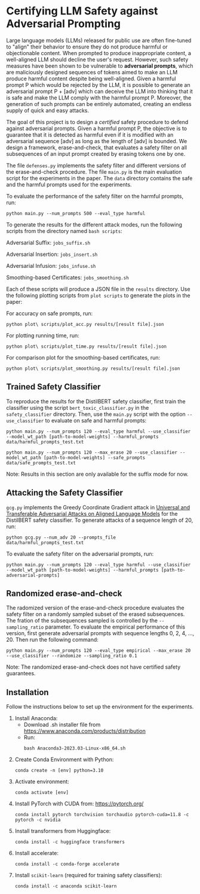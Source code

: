 # Certifying LLM Safety against Adversarial Prompting

Large language models (LLMs) released for public use are often fine-tuned to "align" their behavior to ensure they do not produce harmful or objectionable content. When prompted to produce inappropriate content, a well-aligned LLM should decline the user's request.
However, such safety measures have been shown to be vulnerable to **adversarial prompts**, which are maliciously designed sequences of tokens aimed to make an LLM produce harmful content despite being well-aligned.
Given a harmful prompt P which would be rejected by the LLM, it is possible to generate an adversarial prompt P + [adv] which can deceive the LLM into thinking that it is safe and make the LLM comply with the harmful prompt P.
Moreover, the generation of such prompts can be entirely automated, creating an endless supply of quick and easy attacks.

The goal of this project is to design a *certified* safety procedure to defend against adversarial prompts. Given a harmful prompt P, the objective is to guarantee that it is detected as harmful even if it is modified with an adversarial sequence [adv] as long as the length of [adv] is bounded.
We design a framework, erase-and-check, that evaluates a safety filter on all subsequences of an input prompt created by erasing tokens one by one.

The file `defenses.py` implements the safety filter and different versions of the erase-and-check procedure. The file `main.py` is the main evaluation script for the experiments in the paper. The `data` directory contains the safe and the harmful prompts used for the experiments.

To evaluate the performance of the safety filter on the harmful prompts, run:
```
python main.py --num_prompts 500 --eval_type harmful
```

To generate the results for the different attack modes, run the following scripts from the directory named `bash scripts`:

Adversarial Suffix: `jobs_suffix.sh`

Adversarial Insertion: `jobs_insert.sh`

Adversarial Infusion: `jobs_infuse.sh`

Smoothing-based Certificates: `jobs_smoothing.sh`

Each of these scripts will produce a JSON file in the `results` directory. Use the following plotting scripts from `plot scripts` to generate the plots in the paper:

For accuracy on safe prompts, run:
```
python plot\ scripts/plot_acc.py results/[result file].json
```

For plotting running time, run:
```
python plot\ scripts/plot_time.py results/[result file].json
```

For comparison plot for the smoothing-based certificates, run:
```
python plot\ scripts/plot_smoothing.py results/[result file].json
```

## Trained Safety Classifier
To reproduce the results for the DistilBERT safety classifier, first train the classifier using the script `bert_toxic_classifier.py` in the `safety_classifier` directory. Then, use the `main.py` script with the option `--use_classifier` to evaluate on safe and harmful prompts:

```
python main.py --num_prompts 120 --eval_type harmful --use_classifier --model_wt_path [path-to-model-weights] --harmful_prompts data/harmful_prompts_test.txt

python main.py --num_prompts 120 --max_erase 20 --use_classifier --model_wt_path [path-to-model-weights] --safe_prompts data/safe_prompts_test.txt
```

Note: Results in this section are only available for the suffix mode for now.

## Attacking the Safety Classifier
`gcg.py` implements the Greedy Coordinate Gradient attack in [Universal and Transferable Adversarial Attacks on Aligned Language Models](https://arxiv.org/abs/2307.15043) for the DistilBERT safety classifier. To generate attacks of a sequence length of 20, run:

```
python gcg.py --num_adv 20 --prompts_file data/harmful_prompts_test.txt
```

To evaluate the safety filter on the adversarial prompts, run:
```
python main.py --num_prompts 120 --eval_type harmful --use_classifier --model_wt_path [path-to-model-weights] --harmful_prompts [path-to-adversarial-prompts]
```

## Randomized erase-and-check
The radomized version of the erase-and-check procedure evaluates the safety filter on a randomly sampled subset of the erased subsequences. The fration of the subsequences sampled is controlled by the `--sampling_ratio` parameter.
To evaluate the empirical performance of this version, first generate adversarial prompts with sequence lengths 0, 2, 4, ..., 20. Then run the following command:

```
python main.py --num_prompts 120 --eval_type empirical --max_erase 20 --use_classifier --randomize --sampling_ratio 0.1
```

Note: The randomized erase-and-check does not have certified safety guarantees.

## Installation
Follow the instructions below to set up the environment for the experiments.

1. Install Anaconda:
    - Download .sh installer file from https://www.anaconda.com/products/distribution
    - Run: 
        ```
        bash Anaconda3-2023.03-Linux-x86_64.sh
        ```
2. Create Conda Environment with Python:
    ```
    conda create -n [env] python=3.10
    ```
3. Activate environment:
    ```
    conda activate [env]
    ```
4. Install PyTorch with CUDA from: https://pytorch.org/
	```
    conda install pytorch torchvision torchaudio pytorch-cuda=11.8 -c pytorch -c nvidia
    ```
5. Install transformers from Huggingface:
    ```
    conda install -c huggingface transformers
    ```
6. Install accelerate:
    ```
    conda install -c conda-forge accelerate
    ```
7. Install `scikit-learn` (required for training safety classifiers):
    ```
    conda install -c anaconda scikit-learn
    ```